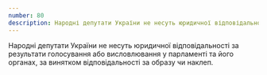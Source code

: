 ```yaml
---
number: 80
description: Народні депутати України не несуть юридичної відповідальності за результати голосування або висловлювання у парламенті та його органах, за винятком відповідальності за образу чи наклеп.
---
```


Народні депутати України не несуть юридичної відповідальності за результати голосування або висловлювання у парламенті
та його органах, за винятком відповідальності за образу чи наклеп.
